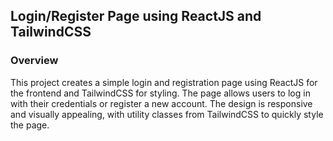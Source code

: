 ## **Login/Register Page using ReactJS and TailwindCSS**

### **Overview**  
This project creates a simple login and registration page using ReactJS for the frontend and TailwindCSS for styling. The page allows users to log in with their credentials or register a new account. The design is responsive and visually appealing, with utility classes from TailwindCSS to quickly style the page.
